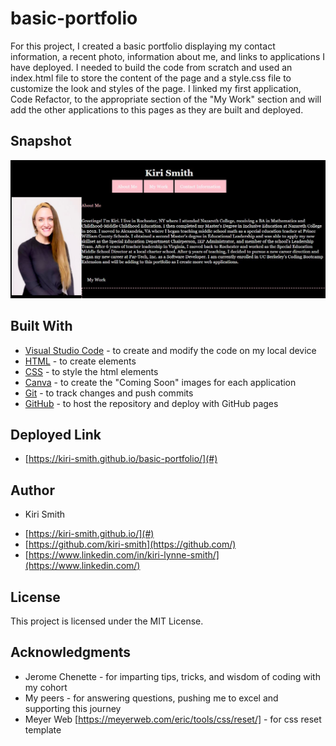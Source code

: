 # basic-portfolio

For this project, I created a basic portfolio displaying my contact information, a recent photo, information about me, and links to applications I have deployed.  I needed to build the code from scratch and used an index.html file to store the content of the page and a style.css file to customize the look and styles of the page.  I linked my first application, Code Refactor, to the appropriate section of the "My Work" section and will add the other applications to this pages as they are built and deployed.

## Snapshot

<img src="Snip2.JPG" alt="Screenshot of Kiri Smith's portfolio">

## Built With

* [Visual Studio Code](https://code.visualstudio.com/) - to create and modify the code on my local device
* [HTML](https://developer.mozilla.org/en-US/docs/Web/HTML) - to create elements
* [CSS](https://developer.mozilla.org/en-US/docs/Web/CSS) - to style the html elements
* [Canva](https://www.canva.com/) - to create the "Coming Soon" images for each application
* [Git](https://git-scm.com/) - to track changes and push commits
* [GitHub](github.com) - to host the repository and deploy with GitHub pages

## Deployed Link

* [https://kiri-smith.github.io/basic-portfolio/](#)

## Author

* Kiri Smith 

- [https://kiri-smith.github.io/](#)
- [https://github.com/kiri-smith](https://github.com/)
- [https://www.linkedin.com/in/kiri-lynne-smith/](https://www.linkedin.com/)

## License

This project is licensed under the MIT License.

## Acknowledgments

* Jerome Chenette - for imparting tips, tricks, and wisdom of coding with my cohort
* My peers - for answering questions, pushing me to excel and supporting this journey
* Meyer Web [https://meyerweb.com/eric/tools/css/reset/] - for css reset template